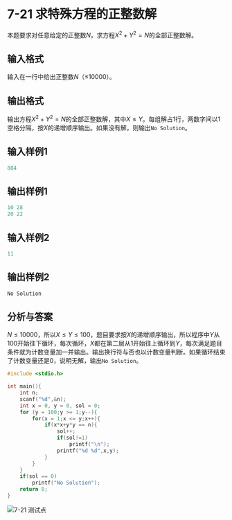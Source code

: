 # 7-21 求特殊方程的正整数解

本题要求对任意给定的正整数$N$，求方程$X^2+Y^2=N$的全部正整数解。

## 输入格式

输入在一行中给出正整数$N$（≤10000）。

## 输出格式

输出方程$X^2+Y^2=N$的全部正整数解，其中$X\leq Y$。每组解占1行，两数字间以1空格分隔，按$X$的递增顺序输出。如果没有解，则输出`No Solution`。

## 输入样例1

```c
884
```

## 输出样例1

```c
10 28
20 22
```

## 输入样例2

```c
11
```

## 输出样例2

```c
No Solution
```

## 分析与答案

$N\leq 10000$，所以$X\leq Y \leq 100$，题目要求按$X$的递增顺序输出，所以程序中$Y$从100开始往下循环，每次循环，$X$都在第二层从1开始往上循环到$Y$，每次满足题目条件就为计数变量加一并输出。输出换行符与否也以计数变量判断。如果循环结束了计数变量还是0，说明无解，输出`No Solution`。

```c
#include <stdio.h>

int main(){
    int n;
    scanf("%d",&n);
    int x = 0, y = 0, sol = 0;
    for (y = 100;y >= 1;y--){
        for(x = 1;x <= y;x++){
            if(x*x+y*y == n){
                sol++;
                if(sol!=1) 
                    printf("\n");
                printf("%d %d",x,y);
            }
        }
    }
    if(sol == 0)
        printf("No Solution");
    return 0;
}
```

![7-21 测试点](https://picb.waku.icu/picb/2024/05/13/202405132023723.png)